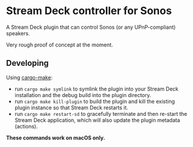 # Stream Deck controller for Sonos

A Stream Deck plugin that can control Sonos (or any UPnP-compliant) speakers.

Very rough proof of concept at the moment.

## Developing

Using [cargo-make](https://github.com/sagiegurari/cargo-make):

- run `cargo make symlink` to symlink the plugin into your Stream Deck installation and the debug build into the plugin directory.
- run `cargo make kill-plugin` to build the plugin and kill the existing plugin instance so that Stream Deck restarts it.
- run `cargo make restart-sd` to gracefully terminate and then re-start the Stream Deck application, which will also update the plugin metadata (actions).

**These commands work on macOS only.**